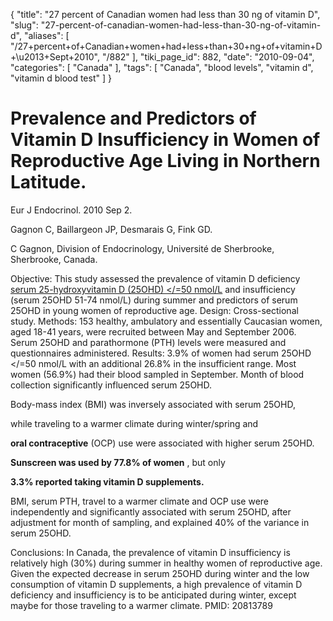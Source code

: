 {
    "title": "27 percent of Canadian women had less than 30 ng of vitamin D",
    "slug": "27-percent-of-canadian-women-had-less-than-30-ng-of-vitamin-d",
    "aliases": [
        "/27+percent+of+Canadian+women+had+less+than+30+ng+of+vitamin+D+\u2013+Sept+2010",
        "/882"
    ],
    "tiki_page_id": 882,
    "date": "2010-09-04",
    "categories": [
        "Canada"
    ],
    "tags": [
        "Canada",
        "blood levels",
        "vitamin d",
        "vitamin d blood test"
    ]
}


# Prevalence and Predictors of Vitamin D Insufficiency in Women of Reproductive Age Living in Northern Latitude.

Eur J Endocrinol. 2010 Sep 2. 

Gagnon C, Baillargeon JP, Desmarais G, Fink GD.

C Gagnon, Division of Endocrinology, Université de Sherbrooke, Sherbrooke, Canada.

Objective: This study assessed the prevalence of vitamin D deficiency [serum 25-hydroxyvitamin D (25OHD) </=50 nmol/L](serum%2025-hydroxyvitamin%20D%20(25OHD)%20</=50%20nmol/L) and insufficiency (serum 25OHD 51-74 nmol/L) during summer and predictors of serum 25OHD in young women of reproductive age. Design: Cross-sectional study. Methods: 153 healthy, ambulatory and essentially Caucasian women, aged 18-41 years, were recruited between May and September 2006. Serum 25OHD and parathormone (PTH) levels were measured and questionnaires administered. Results: 3.9% of women had serum 25OHD </=50 nmol/L with an additional 26.8% in the insufficient range. Most women (56.9%) had their blood sampled in September. Month of blood collection significantly influenced serum 25OHD. 

Body-mass index (BMI) was inversely associated with serum 25OHD, 

while traveling to a warmer climate during winter/spring and 

 **oral contraceptive**  (OCP) use were associated with higher serum 25OHD. 

 **Sunscreen was used by 77.8% of women** , but only 

 **3.3% reported taking vitamin D supplements.** 

BMI, serum PTH, travel to a warmer climate and OCP use were independently and significantly associated with serum 25OHD, after adjustment for month of sampling, and explained 40% of the variance in serum 25OHD. 

Conclusions: In Canada, the prevalence of vitamin D insufficiency is relatively high (30%) during summer in healthy women of reproductive age. Given the expected decrease in serum 25OHD during winter and the low consumption of vitamin D supplements, a high prevalence of vitamin D deficiency and insufficiency is to be anticipated during winter, except maybe for those traveling to a warmer climate. PMID: 20813789